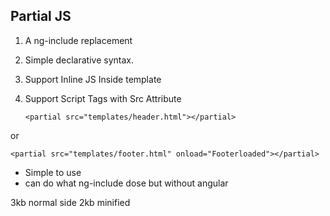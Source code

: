 Partial JS
----------

 1. A ng-include replacement 
 2. Simple declarative syntax.
 3. Support Inline JS Inside template
 4. Support Script Tags with Src Attribute



  

        <partial src="templates/header.html"></partial> 

or

    <partial src="templates/footer.html" onload="Footerloaded"></partial>

 - Simple to use 
 - can do what ng-include dose but without angular

3kb normal side
2kb minified 